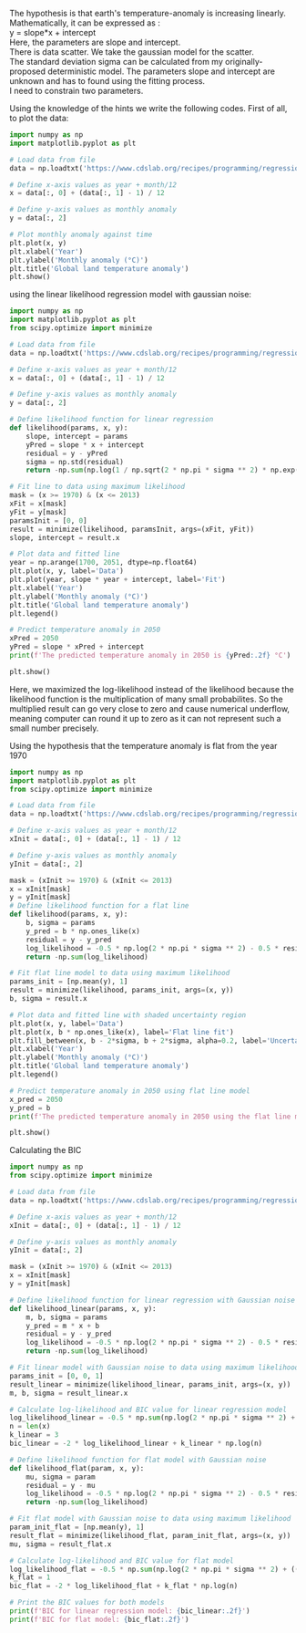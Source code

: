 The hypothesis is that earth's temperature-anomaly is increasing linearly. Mathematically, it can be expressed as :<br> 
y = slope*x + intercept<br>
Here, the parameters are slope and intercept.<br>
There is data scatter. We take the gaussian model for the scatter.<br>
The standard deviation sigma can be calculated from my originally-proposed deterministic model. The parameters slope and intercept are unknown and has to found using the fitting process.<br>
I need to constrain two parameters.<br>
 
Using the knowledge of the hints we write the following codes. First of all, to plot the data: 

```python
import numpy as np
import matplotlib.pyplot as plt

# Load data from file
data = np.loadtxt('https://www.cdslab.org/recipes/programming/regression-predicting-future-global-land-temperature-maxlikelihood/usaTemperatureHistory.txt', skiprows=70)

# Define x-axis values as year + month/12
x = data[:, 0] + (data[:, 1] - 1) / 12

# Define y-axis values as monthly anomaly
y = data[:, 2]

# Plot monthly anomaly against time
plt.plot(x, y)
plt.xlabel('Year')
plt.ylabel('Monthly anomaly (°C)')
plt.title('Global land temperature anomaly')
plt.show()
```
using the linear likelihood regression model with gaussian noise:

```python
import numpy as np
import matplotlib.pyplot as plt
from scipy.optimize import minimize

# Load data from file
data = np.loadtxt('https://www.cdslab.org/recipes/programming/regression-predicting-future-global-land-temperature-maxlikelihood/usaTemperatureHistory.txt', skiprows=70)

# Define x-axis values as year + month/12
x = data[:, 0] + (data[:, 1] - 1) / 12

# Define y-axis values as monthly anomaly
y = data[:, 2]

# Define likelihood function for linear regression
def likelihood(params, x, y):
    slope, intercept = params
    yPred = slope * x + intercept
    residual = y - yPred
    sigma = np.std(residual)
    return -np.sum(np.log(1 / np.sqrt(2 * np.pi * sigma ** 2) * np.exp(-residual ** 2 / (2 * sigma ** 2))))

# Fit line to data using maximum likelihood
mask = (x >= 1970) & (x <= 2013)
xFit = x[mask]
yFit = y[mask]
paramsInit = [0, 0]
result = minimize(likelihood, paramsInit, args=(xFit, yFit))
slope, intercept = result.x

# Plot data and fitted line
year = np.arange(1700, 2051, dtype=np.float64)
plt.plot(x, y, label='Data')
plt.plot(year, slope * year + intercept, label='Fit')
plt.xlabel('Year')
plt.ylabel('Monthly anomaly (°C)')
plt.title('Global land temperature anomaly')
plt.legend()

# Predict temperature anomaly in 2050
xPred = 2050
yPred = slope * xPred + intercept
print(f'The predicted temperature anomaly in 2050 is {yPred:.2f} °C')

plt.show()
```
Here, we maximized the log-likelihood instead of the likelihood because the likelihood function is the multiplication of many small probabilites. So the multiplied result can go very close to zero and cause numerical underflow, meaning computer can round it up to zero as it can not represent such a small number precisely.<br>

Using the hypothesis that the temperature anomaly is flat from the year 1970

```python
import numpy as np
import matplotlib.pyplot as plt
from scipy.optimize import minimize

# Load data from file
data = np.loadtxt('https://www.cdslab.org/recipes/programming/regression-predicting-future-global-land-temperature-maxlikelihood/usaTemperatureHistory.txt', skiprows=70)

# Define x-axis values as year + month/12
xInit = data[:, 0] + (data[:, 1] - 1) / 12

# Define y-axis values as monthly anomaly
yInit = data[:, 2]

mask = (xInit >= 1970) & (xInit <= 2013)
x = xInit[mask]
y = yInit[mask]
# Define likelihood function for a flat line
def likelihood(params, x, y):
    b, sigma = params
    y_pred = b * np.ones_like(x)
    residual = y - y_pred
    log_likelihood = -0.5 * np.log(2 * np.pi * sigma ** 2) - 0.5 * residual ** 2 / sigma ** 2
    return -np.sum(log_likelihood)

# Fit flat line model to data using maximum likelihood
params_init = [np.mean(y), 1]
result = minimize(likelihood, params_init, args=(x, y))
b, sigma = result.x

# Plot data and fitted line with shaded uncertainty region
plt.plot(x, y, label='Data')
plt.plot(x, b * np.ones_like(x), label='Flat line fit')
plt.fill_between(x, b - 2*sigma, b + 2*sigma, alpha=0.2, label='Uncertainty region')
plt.xlabel('Year')
plt.ylabel('Monthly anomaly (°C)')
plt.title('Global land temperature anomaly')
plt.legend()

# Predict temperature anomaly in 2050 using flat line model
x_pred = 2050
y_pred = b
print(f'The predicted temperature anomaly in 2050 using the flat line model is {y_pred:.2f} °C')

plt.show()

```
Calculating the BIC

```python
import numpy as np
from scipy.optimize import minimize

# Load data from file
data = np.loadtxt('https://www.cdslab.org/recipes/programming/regression-predicting-future-global-land-temperature-maxlikelihood/usaTemperatureHistory.txt', skiprows=70)

# Define x-axis values as year + month/12
xInit = data[:, 0] + (data[:, 1] - 1) / 12

# Define y-axis values as monthly anomaly
yInit = data[:, 2]

mask = (xInit >= 1970) & (xInit <= 2013)
x = xInit[mask]
y = yInit[mask]

# Define likelihood function for linear regression with Gaussian noise
def likelihood_linear(params, x, y):
    m, b, sigma = params
    y_pred = m * x + b
    residual = y - y_pred
    log_likelihood = -0.5 * np.log(2 * np.pi * sigma ** 2) - 0.5 * residual ** 2 / sigma ** 2
    return -np.sum(log_likelihood)

# Fit linear model with Gaussian noise to data using maximum likelihood
params_init = [0, 0, 1]
result_linear = minimize(likelihood_linear, params_init, args=(x, y))
m, b, sigma = result_linear.x

# Calculate log-likelihood and BIC value for linear regression model
log_likelihood_linear = -0.5 * np.sum(np.log(2 * np.pi * sigma ** 2) + ((y - (m * x + b)) / sigma) ** 2)
n = len(x)
k_linear = 3
bic_linear = -2 * log_likelihood_linear + k_linear * np.log(n)

# Define likelihood function for flat model with Gaussian noise
def likelihood_flat(param, x, y):
    mu, sigma = param
    residual = y - mu
    log_likelihood = -0.5 * np.log(2 * np.pi * sigma ** 2) - 0.5 * residual ** 2 / sigma ** 2
    return -np.sum(log_likelihood)

# Fit flat model with Gaussian noise to data using maximum likelihood
param_init_flat = [np.mean(y), 1]
result_flat = minimize(likelihood_flat, param_init_flat, args=(x, y))
mu, sigma = result_flat.x

# Calculate log-likelihood and BIC value for flat model
log_likelihood_flat = -0.5 * np.sum(np.log(2 * np.pi * sigma ** 2) + ((y - mu) / sigma) ** 2)
k_flat = 1
bic_flat = -2 * log_likelihood_flat + k_flat * np.log(n)

# Print the BIC values for both models
print(f'BIC for linear regression model: {bic_linear:.2f}')
print(f'BIC for flat model: {bic_flat:.2f}')
```
